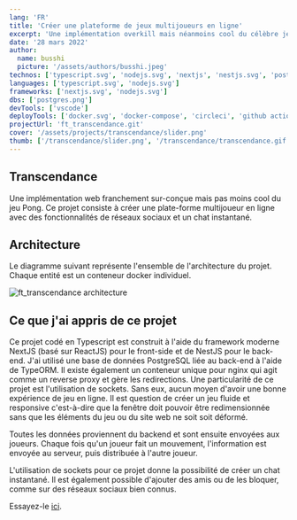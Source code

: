```yaml
---
lang: 'FR'
title: 'Créer une plateforme de jeux multijoueurs en ligne'
excerpt: 'Une implémentation overkill mais néanmoins cool du célèbre jeu Pong'
date: '28 mars 2022'
author:
  name: busshi
  picture: '/assets/authors/busshi.jpeg'
technos: ['typescript.svg', 'nodejs.svg', 'nextjs', 'nestjs.svg', 'postgres.png']
languages: ['typescript.svg', 'nodejs.svg']
frameworks: ['nextjs.svg', 'nodejs.svg']
dbs: ['postgres.png']
devTools: ['vscode']
deployTools: ['docker.svg', 'docker-compose', 'circleci', 'github actions']
projectUrl: 'ft_transcendance.git'
cover: '/assets/projects/transcendance/slider.png'
thumb: ['/transcendance/slider.png', '/transcendance/transcendance.gif']
---
```


## Transcendance

Une implémentation web franchement sur-conçue mais pas moins cool du jeu Pong. Ce projet consiste à créer une plate-forme multijoueur en ligne avec des fonctionnalités de réseaux sociaux et un chat instantané.

## Architecture

Le diagramme suivant représente l'ensemble de l'architecture du projet. Chaque entité est un conteneur docker individuel.

![ft_transcendance architecture](https://i.imgur.com/KQsKRAp.png)

## Ce que j'ai appris de ce projet

Ce projet codé en Typescript est construit à l'aide du framework moderne NextJS (basé sur ReactJS) pour le front-side et de NestJS pour le back-end. J'ai utilisé une base de données PostgreSQL liée au back-end à l'aide de TypeORM. Il existe également un conteneur unique pour nginx qui agit comme un reverse proxy et gère les redirections. Une particularité de ce projet est l'utilisation de sockets. Sans eux, aucun moyen d'avoir une bonne expérience de jeu en ligne. Il est question de créer un jeu fluide et responsive c'est-à-dire que la fenêtre doit pouvoir être redimensionnée sans que les éléments du jeu ou du site web ne soit soit déformé.

Toutes les données proviennent du backend et sont ensuite envoyées aux joueurs. Chaque fois qu'un joueur fait un mouvement, l'information est envoyée au serveur, puis distribuée à l'autre joueur.

L'utilisation de sockets pour ce projet donne la possibilité de créer un chat instantané. Il est également possible d'ajouter des amis ou de les bloquer, comme sur des réseaux sociaux bien connus.

Essayez-le [ici](https://play.busshi.fr).